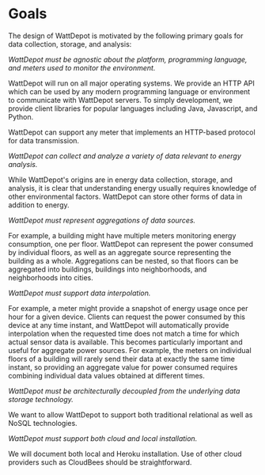 # Goals

The design of WattDepot is motivated by the following primary goals for data collection, storage, and analysis:

*WattDepot must be agnostic about the platform, programming language, and meters used to monitor the environment.*

WattDepot will run on all major operating systems. We provide an HTTP API which can be used by any modern programming language or environment to communicate with WattDepot servers. To simply development, we provide client libraries for popular languages including Java, Javascript, and Python.  

WattDepot can support any meter that implements an HTTP-based protocol for data transmission.

*WattDepot can collect and analyze a variety of data relevant to energy analysis.*

While WattDepot's origins are in energy data collection, storage, and analysis, it is clear that understanding energy usually requires knowledge of other environmental factors. WattDepot can store other forms of data in addition to energy. 

*WattDepot must represent aggregations of data sources.*

For example, a building might have multiple meters monitoring energy consumption, one per floor. WattDepot can represent the power consumed by individual floors, as well as an aggregate source representing the building as a whole. Aggregations can be nested, so that floors can be aggregated into buildings, buildings into neighborhoods, and neighborhoods into cities.

*WattDepot must support data interpolation.*

For example, a meter might provide a snapshot of energy usage once per hour for a given device. Clients can request the power consumed by this device at any time instant, and WattDepot will automatically provide interpolation when the requested time does not match a time for which actual sensor data is available. This becomes particularly important and useful for aggregate power sources. For example, the meters on individual floors of a building will rarely send their data at exactly the same time instant, so providing an aggregate value for power consumed requires combining individual data values obtained at different times.

*WattDepot must be architecturally decoupled from the underlying data storage technology.*

We want to allow WattDepot to support both traditional relational as well as NoSQL technologies.

*WattDepot must support both cloud and local installation.*

We will document both local and Heroku installation.  Use of other cloud providers such as CloudBees should be straightforward. 
